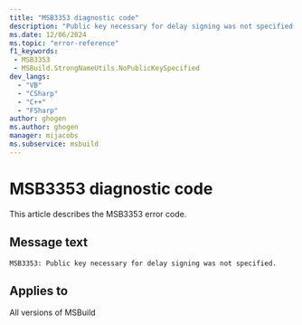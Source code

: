 ```yaml
---
title: "MSB3353 diagnostic code"
description: "Public key necessary for delay signing was not specified."
ms.date: 12/06/2024
ms.topic: "error-reference"
f1_keywords:
 - MSB3353
 - MSBuild.StrongNameUtils.NoPublicKeySpecified
dev_langs:
  - "VB"
  - "CSharp"
  - "C++"
  - "FSharp"
author: ghogen
ms.author: ghogen
manager: mijacobs
ms.subservice: msbuild
---
```


# MSB3353 diagnostic code

<!-- :::ErrorDefinitionDescription::: -->
<!-- :::editable-content name="introDescription"::: -->
This article describes the MSB3353 error code.
<!-- :::editable-content-end::: -->

## Message text

```output
MSB3353: Public key necessary for delay signing was not specified.
```

<!-- :::editable-content name="postOutputDescription"::: -->
<!--
{StrBegin="MSB3353: "}
-->
<!-- :::editable-content-end::: -->
<!-- :::ErrorDefinitionDescription-end::: -->

## Applies to

All versions of MSBuild
